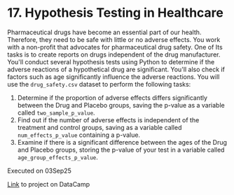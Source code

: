 # 17. Hypothesis Testing in Healthcare
Pharmaceutical drugs have become an essential part of our health. Therefore, they need to be safe with little or no adverse effects.
You work with a non-profit that advocates for pharmaceutical drug safety. One of Its tasks is to create reports on drugs independent of the drug manufacturer. You'll conduct several hypothesis tests using Python to determine if the adverse reactions of a hypothetical drug are significant. You'll also check if factors such as age significantly influence the adverse reactions. You will use the `drug_safety.csv` dataset to perform the following tasks:
1.  Determine if the proportion of adverse effects differs significantly between the Drug and Placebo groups, saving the p-value as a variable called `two_sample_p_value`.
2.  Find out if the number of adverse effects is independent of the treatment and control groups, saving as a variable called `num_effects_p_value` containing a p-value.
3.  Examine if there is a significant difference between the ages of the Drug and Placebo groups, storing the p-value of your test in a variable called `age_group_effects_p_value`.

Executed on 03Sep25

[Link](https://app.datacamp.com/learn/projects/1792) to project on DataCamp
